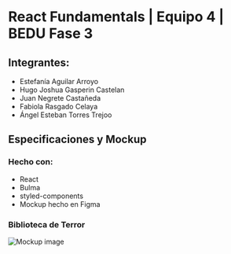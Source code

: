 # React Fundamentals | Equipo 4 | BEDU Fase 3
## Integrantes:
- Estefanía Aguilar Arroyo
- Hugo Joshua Gasperin Castelan
- Juan Negrete Castañeda
- Fabiola Rasgado Celaya
- Ángel Esteban Torres Trejoo

## Especificaciones y Mockup
### Hecho con:
- React
- Bulma
- styled-components
- Mockup hecho en Figma

### Biblioteca de Terror

![Mockup image](https://i.imgur.com/YckHCrS.png)
